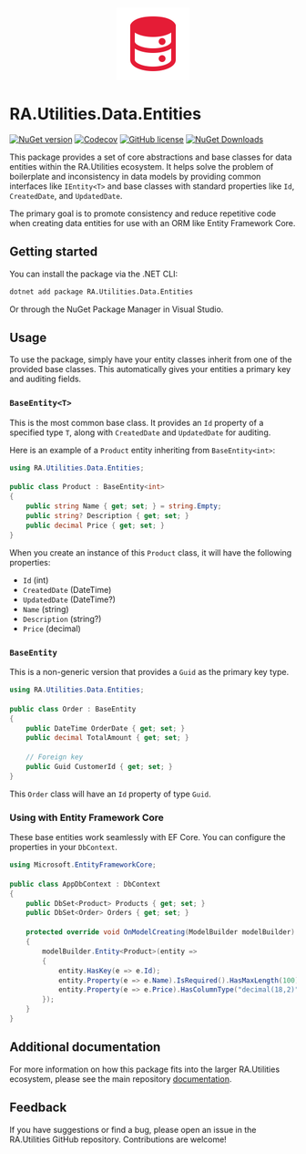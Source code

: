 <p align="center">
  <img src="https://raw.githubusercontent.com/RedonAlla/RA.Utilities/main/Assets/Images/entity.svg" alt="RA.Utilities.Data.Entities Logo" width="128">
</p>

# RA.Utilities.Data.Entities

[![NuGet version](https://img.shields.io/nuget/v/RA.Utilities.Data.Entities?logo=nuget&label=NuGet)](https://www.nuget.org/packages/RA.Utilities.Data.Entities/)
[![Codecov](https://codecov.io/github/RedonAlla/RA.Utilities/graph/badge.svg)](https://codecov.io/github/RedonAlla/RA.Utilities)
[![GitHub license](https://img.shields.io/github/license/RedonAlla/RA.Utilities)](https://github.com/RedonAlla/RA.Utilities/blob/main/LICENSE)
[![NuGet Downloads](https://img.shields.io/nuget/dt/RA.Utilities.Data.Entities.svg)](https://www.nuget.org/packages/RA.Utilities.Data.Entities/)

This package provides a set of core abstractions and base classes for data entities within the RA.Utilities ecosystem. It helps solve the problem of boilerplate and inconsistency in data models by providing common interfaces like `IEntity<T>` and base classes with standard properties like `Id`, `CreatedDate`, and `UpdatedDate`.

The primary goal is to promote consistency and reduce repetitive code when creating data entities for use with an ORM like Entity Framework Core.

## Getting started

You can install the package via the .NET CLI:

```bash
dotnet add package RA.Utilities.Data.Entities
```

Or through the NuGet Package Manager in Visual Studio.

## Usage

To use the package, simply have your entity classes inherit from one of the provided base classes. This automatically gives your entities a primary key and auditing fields.

### `BaseEntity<T>`

This is the most common base class. It provides an `Id` property of a specified type `T`, along with `CreatedDate` and `UpdatedDate` for auditing.

Here is an example of a `Product` entity inheriting from `BaseEntity<int>`:

```csharp
using RA.Utilities.Data.Entities;

public class Product : BaseEntity<int>
{
    public string Name { get; set; } = string.Empty;
    public string? Description { get; set; }
    public decimal Price { get; set; }
}
```

When you create an instance of this `Product` class, it will have the following properties:

*   `Id` (int)
*   `CreatedDate` (DateTime)
*   `UpdatedDate` (DateTime?)
*   `Name` (string)
*   `Description` (string?)
*   `Price` (decimal)

### `BaseEntity`

This is a non-generic version that provides a `Guid` as the primary key type.

```csharp
using RA.Utilities.Data.Entities;

public class Order : BaseEntity
{
    public DateTime OrderDate { get; set; }
    public decimal TotalAmount { get; set; }
    
    // Foreign key
    public Guid CustomerId { get; set; }
}
```

This `Order` class will have an `Id` property of type `Guid`.

### Using with Entity Framework Core

These base entities work seamlessly with EF Core. You can configure the properties in your `DbContext`.

```csharp
using Microsoft.EntityFrameworkCore;

public class AppDbContext : DbContext
{
    public DbSet<Product> Products { get; set; }
    public DbSet<Order> Orders { get; set; }

    protected override void OnModelCreating(ModelBuilder modelBuilder)
    {
        modelBuilder.Entity<Product>(entity =>
        {
            entity.HasKey(e => e.Id);
            entity.Property(e => e.Name).IsRequired().HasMaxLength(100);
            entity.Property(e => e.Price).HasColumnType("decimal(18,2)");
        });
    }
}
```

## Additional documentation

For more information on how this package fits into the larger RA.Utilities ecosystem, please see the main repository [documentation](https://redonalla.github.io/RA.Utilities/nuget-packages/Data/Entities/).

## Feedback

If you have suggestions or find a bug, please open an issue in the RA.Utilities GitHub repository. Contributions are welcome!